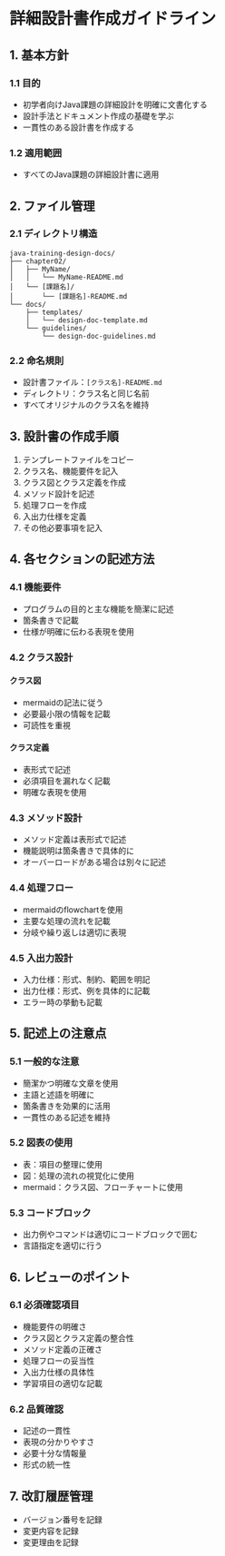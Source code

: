 # 詳細設計書作成ガイドライン

## 1. 基本方針

### 1.1 目的

- 初学者向けJava課題の詳細設計を明確に文書化する
- 設計手法とドキュメント作成の基礎を学ぶ
- 一貫性のある設計書を作成する

### 1.2 適用範囲

- すべてのJava課題の詳細設計書に適用

## 2. ファイル管理

### 2.1 ディレクトリ構造

```
java-training-design-docs/
├── chapter02/
│   ├── MyName/
│   │   └── MyName-README.md
│   └── [課題名]/
│       └── [課題名]-README.md
└── docs/
    ├── templates/
    │   └── design-doc-template.md
    └── guidelines/
        └── design-doc-guidelines.md
```

### 2.2 命名規則

- 設計書ファイル：`[クラス名]-README.md`
- ディレクトリ：クラス名と同じ名前
- すべてオリジナルのクラス名を維持

## 3. 設計書の作成手順

1. テンプレートファイルをコピー
2. クラス名、機能要件を記入
3. クラス図とクラス定義を作成
4. メソッド設計を記述
5. 処理フローを作成
6. 入出力仕様を定義
7. その他必要事項を記入

## 4. 各セクションの記述方法

### 4.1 機能要件

- プログラムの目的と主な機能を簡潔に記述
- 箇条書きで記載
- 仕様が明確に伝わる表現を使用

### 4.2 クラス設計

#### クラス図

- mermaidの記法に従う
- 必要最小限の情報を記載
- 可読性を重視

#### クラス定義

- 表形式で記述
- 必須項目を漏れなく記載
- 明確な表現を使用

### 4.3 メソッド設計

- メソッド定義は表形式で記述
- 機能説明は箇条書きで具体的に
- オーバーロードがある場合は別々に記述

### 4.4 処理フロー

- mermaidのflowchartを使用
- 主要な処理の流れを記載
- 分岐や繰り返しは適切に表現

### 4.5 入出力設計

- 入力仕様：形式、制約、範囲を明記
- 出力仕様：形式、例を具体的に記載
- エラー時の挙動も記載

## 5. 記述上の注意点

### 5.1 一般的な注意

- 簡潔かつ明確な文章を使用
- 主語と述語を明確に
- 箇条書きを効果的に活用
- 一貫性のある記述を維持

### 5.2 図表の使用

- 表：項目の整理に使用
- 図：処理の流れの視覚化に使用
- mermaid：クラス図、フローチャートに使用

### 5.3 コードブロック

- 出力例やコマンドは適切にコードブロックで囲む
- 言語指定を適切に行う

## 6. レビューのポイント

### 6.1 必須確認項目

- 機能要件の明確さ
- クラス図とクラス定義の整合性
- メソッド定義の正確さ
- 処理フローの妥当性
- 入出力仕様の具体性
- 学習項目の適切な記載

### 6.2 品質確認

- 記述の一貫性
- 表現の分かりやすさ
- 必要十分な情報量
- 形式の統一性

## 7. 改訂履歴管理

- バージョン番号を記録
- 変更内容を記録
- 変更理由を記録
